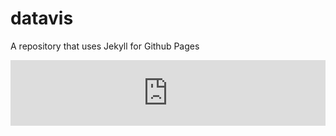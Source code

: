 # datavis
A repository that uses Jekyll for Github Pages
<iframe width="100%" height="105" frameborder="0"
  src="https://observablehq.com/embed/bfa439efbeb8411b?cells=cars"></iframe>
